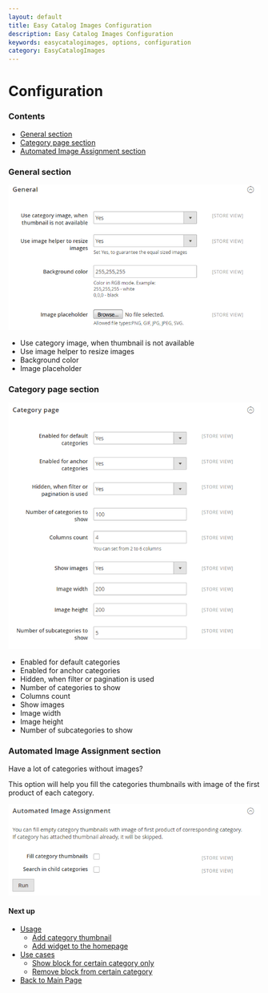 ```yaml
---
layout: default
title: Easy Catalog Images Configuration
description: Easy Catalog Images Configuration
keywords: easycatalogimages, options, configuration
category: EasyCatalogImages
---
```


# Configuration

### Contents

 -  [General section](#general-section)
 -  [Category page section](#category-page-section)
 -  [Automated Image Assignment section](#automated-image-assignment-section)

### General section

![General section](/images/m2/easycatalogimages/configuration-general.png)

- Use category image, when thumbnail is not available
- Use image helper to resize images
- Background color
- Image placeholder

### Category page section

![Category page section](/images/m2/easycatalogimages/configuration-category.png)

- Enabled for default categories
- Enabled for anchor categories
- Hidden, when filter or pagination is used
- Number of categories to show
- Columns count
- Show images
- Image width
- Image height
- Number of subcategories to show

### Automated Image Assignment section

Have a lot of categories without images?

This option will help you fill the categories thumbnails with image of the
first product of each category.

![Automated Image Assignment section](/images/m2/easycatalogimages/configuration-image-assignment.png)

#### Next up

 -  [Usage](../usage/)
    - [Add category thumbnail](../usage/#add-category-thumbnail)
    - [Add widget to the homepage](../usage/#add-widget-to-the-homepage)
 -  [Use cases](../use-cases/)
    - [Show block for certain category only](../use-cases/#show-block-for-certain-category-only)
    - [Remove block from certain category](../use-cases/#remove-block-from-certain-category)
 -  [Back to Main Page](../)